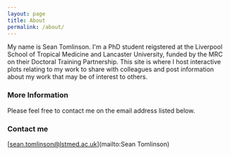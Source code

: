```yaml
---
layout: page
title: About
permalink: /about/
---
```


My name is Sean Tomlinson. I'm a PhD student reigstered at the Liverpool School of Tropical Medicine and Lancaster University, funded by the MRC on their Doctoral Training Partnership. This site is where I host interactive plots relating to my work to share with colleagues and post information about my work that may be of interest to others. 

### More Information

Please feel free to contact me on the email address listed below. 

### Contact me

[sean.tomlinson@lstmed.ac.uk](mailto:Sean Tomlinson)
